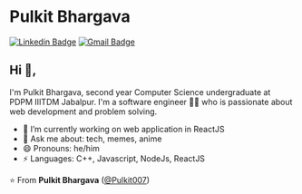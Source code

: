 # Pulkit Bhargava
[![Linkedin Badge](https://img.shields.io/badge/-kunalraghav-blue?style=flat-square&logo=Linkedin&logoColor=white&link=https://www.linkedin.com/in/pulkit077/)](https://www.linkedin.com/in/kunalraghav/) [![Gmail Badge](https://img.shields.io/badge/-pulkitbhargava222@gmail.com-c14438?style=flat-square&logo=Gmail&logoColor=white&link=mailto:pulkitbhargava222@gmail.com)](mailto:pulkitbhargava222@gmail.com) 

## Hi 👋, 
I'm Pulkit Bhargava, second year Computer Science undergraduate at PDPM IIITDM Jabalpur. I'm a software engineer 👨‍💻 who is passionate about web development and problem solving.

- 🔭 I’m currently working on web application in ReactJS
- 💬 Ask me about: tech, memes, anime
- 😄 Pronouns: he/him
-  ⚡ Languages: C++, Javascript, NodeJs, ReactJS


⭐️ From **Pulkit Bhargava** ([@Pulkit007](https://github.com/Pulkit007))
